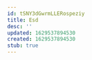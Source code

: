 ```yaml
---
id: tSNY3dGwrmLLERospeziy
title: Esd
desc: ''
updated: 1629537894530
created: 1629537894530
stub: true
---
```


